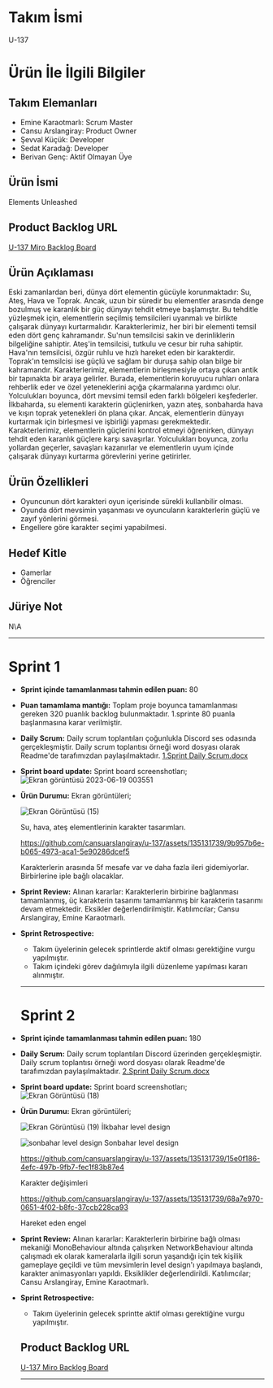 # **Takım İsmi**
 U-137

# Ürün İle İlgili Bilgiler
## Takım Elemanları
- Emine Karaotmarlı: Scrum Master
- Cansu Arslangiray: Product Owner
- Şevval Küçük: Developer
- Sedat Karadağ: Developer
- Berivan Genç: Aktif Olmayan Üye

## Ürün İsmi
Elements Unleashed

## Product Backlog URL
[U-137 Miro Backlog Board](https://miro.com/app/board/uXjVM9ptLFw=/)

## Ürün Açıklaması
Eski zamanlardan beri, dünya dört elementin gücüyle korunmaktadır: Su, Ateş, Hava ve Toprak. Ancak, uzun bir süredir bu elementler arasında denge bozulmuş ve karanlık bir güç dünyayı tehdit etmeye başlamıştır. Bu tehditle yüzleşmek için, elementlerin seçilmiş temsilcileri uyanmalı ve birlikte çalışarak dünyayı kurtarmalıdır. Karakterlerimiz, her biri bir elementi temsil eden dört genç kahramandır. Su'nun temsilcisi sakin ve derinliklerin bilgeliğine sahiptir. Ateş'in temsilcisi, tutkulu ve cesur bir ruha sahiptir. Hava'nın temsilcisi, özgür ruhlu ve hızlı hareket eden bir karakterdir. Toprak'ın temsilcisi ise güçlü ve sağlam bir duruşa sahip olan bilge bir kahramandır. Karakterlerimiz, elementlerin birleşmesiyle ortaya çıkan antik bir tapınakta bir araya gelirler. Burada, elementlerin koruyucu ruhları onlara rehberlik eder ve özel yeteneklerini açığa çıkarmalarına yardımcı olur. Yolculukları boyunca, dört mevsimi temsil eden farklı bölgeleri keşfederler. İlkbaharda, su elementi karakterin güçlenirken, yazın ateş, sonbaharda hava ve kışın toprak yetenekleri ön plana çıkar. Ancak, elementlerin dünyayı kurtarmak için birleşmesi ve işbirliği yapması gerekmektedir. Karakterlerimiz, elementlerin güçlerini kontrol etmeyi öğrenirken, dünyayı tehdit eden karanlık güçlere karşı savaşırlar. Yolculukları boyunca, zorlu yollardan geçerler, savaşları kazanırlar ve elementlerin uyum içinde çalışarak dünyayı kurtarma görevlerini yerine getirirler.

## Ürün Özellikleri
- Oyuncunun dört karakteri oyun içerisinde sürekli kullanbilir olması.
- Oyunda dört mevsimin yaşanması ve oyuncuların karakterlerin güçlü ve zayıf yönlerini görmesi.
- Engellere göre karakter seçimi yapabilmesi.

## Hedef Kitle
- Gamerlar
- Öğrenciler

## Jüriye Not
N\A

---

# Sprint 1

- **Sprint içinde tamamlanması tahmin edilen puan:** 80
- **Puan tamamlama mantığı:** Toplam proje boyunca tamamlanması gereken 320 puanlık backlog bulunmaktadır. 1.sprinte 80 puanla başlanmasına karar verilmiştir.
- **Daily Scrum:** Daily scrum toplantıları çoğunlukla Discord ses odasında gerçekleşmiştir. Daily scrum toplantısı örneği word dosyası olarak Readme'de tarafımızdan paylaşılmaktadır. [1.Sprint Daily Scrum.docx](https://github.com/cansuarslangiray/u-137/files/11782024/1.Sprint.Daily.Scrum.docx)
- **Sprint board update:** Sprint board screenshotları;
  ![Ekran görüntüsü 2023-06-19 003551](https://github.com/cansuarslangiray/u-137/assets/135131739/6f53c848-fb19-45f6-afaf-96845bf38a6a)

- **Ürün Durumu:** Ekran görüntüleri;
  
  ![Ekran Görüntüsü (15)](https://github.com/cansuarslangiray/u-137/assets/135131739/8825c62b-8764-4af9-b96c-999b72cf6381)

  Su, hava, ateş elementlerinin karakter tasarımları.

  https://github.com/cansuarslangiray/u-137/assets/135131739/9b957b6e-b065-4973-aca1-5e90286dcef5

  Karakterlerin arasında 5f mesafe var ve daha fazla ileri gidemiyorlar. Birbirlerine iple bağlı olacaklar.

- **Sprint Review:** Alınan kararlar: Karakterlerin birbirine bağlanması tamamlanmış, üç karakterin tasarımı tamamlanmış bir karakterin tasarımı devam etmektedir. Eksikler değerlendirilmiştir. Katılımcılar; Cansu Arslangiray, Emine Karaotmarlı.
- **Sprint Retrospective:**
  
   - Takım üyelerinin gelecek sprintlerde aktif olması gerektiğine vurgu yapılmıştır.
   - Takım içindeki görev dağılımıyla ilgili düzenleme yapılması kararı alınmıştır.

  ---

  # Sprint 2

- **Sprint içinde tamamlanması tahmin edilen puan:** 180
- **Daily Scrum:** Daily scrum toplantıları Discord üzerinden gerçekleşmiştir. Daily scrum toplantısı örneği word dosyası olarak Readme'de tarafımızdan paylaşılmaktadır. [2.Sprint Daily Scrum.docx](https://github.com/cansuarslangiray/u-137/files/11929474/2.Sprint.Daily.Scrum.docx)
- **Sprint board update:** Sprint board screenshotları;
  ![Ekran Görüntüsü (18)](https://github.com/cansuarslangiray/u-137/assets/135131739/5016a9dd-b241-4829-bc59-7308c3376e98)

- **Ürün Durumu:** Ekran görüntüleri;

  ![Ekran Görüntüsü (19)](https://github.com/cansuarslangiray/u-137/assets/135131739/c721bd32-92b1-41db-a0c5-4f5ccd0423f4)
  İlkbahar level design

  ![sonbahar level design](https://github.com/cansuarslangiray/u-137/assets/135131739/ac2ac623-916a-4e3c-8b71-3613295b09f5)
  Sonbahar level design

  https://github.com/cansuarslangiray/u-137/assets/135131739/15e0f186-4efc-497b-9fb7-fec1f83b87e4
  
  Karakter değişimleri

  https://github.com/cansuarslangiray/u-137/assets/135131739/68a7e970-0651-4f02-b8fc-37ccb228ca93

  Hareket eden engel

- **Sprint Review:** Alınan kararlar: Karakterlerin birbirine bağlı olması mekaniği MonoBehaviour altında çalışırken NetworkBehaviour altında çalışmadı ek olarak kameralarla ilgili sorun yaşandığı için tek kişilik gameplaye geçildi ve tüm mevsimlerin level design'ı yapılmaya başlandı, karakter animasyonları yapıldı. Eksiklikler değerlendirildi.  Katılımcılar; Cansu Arslangiray, Emine Karaotmarlı.
- **Sprint Retrospective:**
  
   - Takım üyelerinin gelecek sprintte aktif olması gerektiğine vurgu yapılmıştır.
   
  ## Product Backlog URL
  [U-137 Miro Backlog Board](https://miro.com/app/board/uXjVM9ptLFw=/)

  ---





